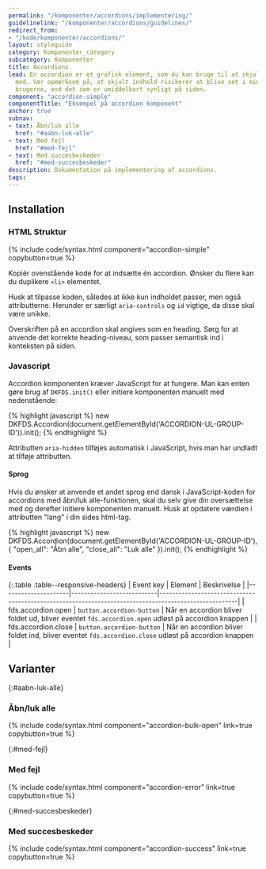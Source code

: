 ```yaml
---
permalink: "/komponenter/accordions/implementering/"
guidelinelink: "/komponenter/accordions/guidelines/"
redirect_from:
- "/kode/komponenter/accordions/"
layout: styleguide
category: Komponenter_category
subcategory: Komponenter
title: Accordions
lead: En accordion er et grafisk element, som du kan bruge til at skjule og vise indhold
  med. Vær opmærksom på, at skjult indhold risikerer at blive set i mindre grad af
  brugerne, end det som er umiddelbart synligt på siden.
component: "accordion-simple"
componentTitle: "Eksempel på accordion komponent"
anchor: true
subnav:
- text: Åbn/luk alle
  href: "#aabn-luk-alle"
- text: Med fejl
  href: "#med-fejl"
- text: Med succesbeskeder
  href: "#med-succesbeskeder"
description: Dokumentation på implementering af accordions.
tags: 
---
```


## Installation

### HTML Struktur

{% include code/syntax.html component="accordion-simple" copybutton=true %}

Kopiér ovenstående kode for at indsætte én accordion. Ønsker du flere kan du duplikere `<li>` elementet.

Husk at tilpasse koden, således at ikke kun indholdet passer, men også attributterne. Herunder er særligt `aria-controls` og `id` vigtige, da disse skal være unikke. 

Overskriften på en accordion skal angives som en heading. Sørg for at anvende det korrekte heading-niveau, som passer semantisk ind i konteksten på siden.

### Javascript
Accordion komponenten kræver JavaScript for at fungere. Man kan enten gøre brug af `DKFDS.init()` eller initiere komponenten manuelt med nedenstående:

{% highlight javascript %}
new DKFDS.Accordion(document.getElementById('ACCORDION-UL-GROUP-ID')).init();
{% endhighlight %}

Attributten `aria-hidden` tilføjes automatisk i JavaScript, hvis man har undladt at tilføje attributten.

#### Sprog
Hvis du ønsker at anvende et andet sprog end dansk i JavaScript-koden for accordions med åbn/luk alle-funktionen, skal du selv give din oversættelse med og derefter initiere komponenten manuelt. Husk at opdatere værdien i attributten "lang" i din sides html-tag.

{% highlight javascript %}
new DKFDS.Accordion(document.getElementById('ACCORDION-UL-GROUP-ID'), {
  "open_all": "Åbn alle", 
  "close_all": "Luk alle" 
}).init();
{% endhighlight %}

#### Events

{:.table .table--responsive-headers}
| Event key           | Element                   | Beskrivelse                                                                                          |
|---------------------|---------------------------|------------------------------------------------------------------------------------------------------|
| fds.accordion.open  | `button.accordion-button` | Når en accordion bliver foldet ud, bliver eventet `fds.accordion.open` udløst på accordion knappen   |
| fds.accordion.close | `button.accordion-button` | Når en accordion bliver foldet ind, bliver eventet `fds.accordion.close` udløst på accordion knappen |

## Varianter

{:#aabn-luk-alle}
### Åbn/luk alle
{% include code/syntax.html component="accordion-bulk-open" link=true copybutton=true %}

{:#med-fejl}
### Med fejl
{% include code/syntax.html component="accordion-error" link=true copybutton=true %}

{:#med-succesbeskeder}
### Med succesbeskeder
{% include code/syntax.html component="accordion-success" link=true copybutton=true %}
